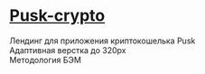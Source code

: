 # [Pusk-crypto](https://fila09.github.io/Pusk-crypto)
Лендинг для приложения криптокошелька Pusk\
Адаптивная верстка до 320px\
Методология БЭМ


